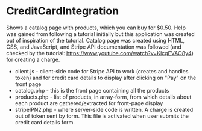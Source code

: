 # CreditCardIntegration

Shows a catalog page with products, which you can buy for $0.50. Help was gained from following a tutorial initially but this application was created out of inspiration of the tutorial. Catalog page was created using HTML, CSS, and JavaScript, and Stripe API documentation was followed (and checked by the tutorial: https://www.youtube.com/watch?v=KlcqEVAO8y4) for creating a charge.


- client.js - client-side code for Stripe API to work (creates and handles token) and for credit card details to display after clicking on "Pay" on the front page
- catalog.php - this is the front page containing all the products 
- products.php - list of products, in array-form, from which details about each product are gathered/extracted for front-page display
- stripeIPN2.php - where server-side code is written. A charge is created out of token sent by form. This file is activated when user submits the credit card details form. 

